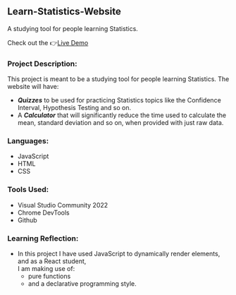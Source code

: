 ## Learn-Statistics-Website
A studying tool for people learning Statistics.

Check out the 👉<a href="https://vusisiya.github.io/Learn-Statistics-Website/">Live Demo<a/> 


### Project Description:
This project is meant to be a studying tool for people learning Statistics. The website will have:

* <strong>*Quizzes*</strong> to be used for practicing Statistics topics like the Confidence Interval, Hypothesis Testing and so on.
* A <strong>*Calculator*</strong> that will significantly reduce the time used to calculate the mean, standard deviation and so on, when
provided with just raw data.

### Languages:
* JavaScript
* HTML
* CSS

### Tools Used:
* Visual Studio Community 2022
* Chrome DevTools
* Github

### Learning Reflection:
* In this project I have used JavaScript to dynamically render elements, and as a React student,			
I am making use of:
	* pure functions
	* and a declarative programming style.
	

	
 

